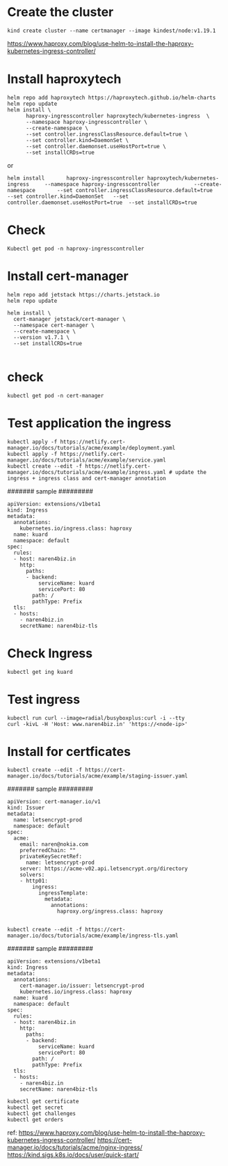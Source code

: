 # Create the cluster 

```
kind create cluster --name certmanager --image kindest/node:v1.19.1
```
https://www.haproxy.com/blog/use-helm-to-install-the-haproxy-kubernetes-ingress-controller/

# Install haproxytech
```
helm repo add haproxytech https://haproxytech.github.io/helm-charts
helm repo update
helm install \
      haproxy-ingresscontroller haproxytech/kubernetes-ingress  \
	  --namespace haproxy-ingresscontroller \
	  --create-namespace \
      --set controller.ingressClassResource.default=true \
	  --set controller.kind=DaemonSet \ 
	  --set controller.daemonset.useHostPort=true \
	  --set installCRDs=true 
```	  
or 
```
helm install       haproxy-ingresscontroller haproxytech/kubernetes-ingress     --namespace haproxy-ingresscontroller           --create-namespace       --set controller.ingressClassResource.default=true         --set controller.kind=DaemonSet   --set controller.daemonset.useHostPort=true  --set installCRDs=true	  
```	  
	  
# Check 
```
Kubectl get pod -n haproxy-ingresscontroller
```

# Install cert-manager
```
helm repo add jetstack https://charts.jetstack.io
helm repo update

helm install \
  cert-manager jetstack/cert-manager \
  --namespace cert-manager \
  --create-namespace \
  --version v1.7.1 \
  --set installCRDs=true
  
```

# check 
```
kubectl get pod -n cert-manager

```
# Test application the ingress  
```
kubectl apply -f https://netlify.cert-manager.io/docs/tutorials/acme/example/deployment.yaml
kubectl apply -f https://netlify.cert-manager.io/docs/tutorials/acme/example/service.yaml
kubectl create --edit -f https://netlify.cert-manager.io/docs/tutorials/acme/example/ingress.yaml # update the ingress + ingress class and cert-manager annotation
```
####### sample #########
```
apiVersion: extensions/v1beta1
kind: Ingress
metadata:
  annotations:
    kubernetes.io/ingress.class: haproxy
  name: kuard
  namespace: default
spec:
  rules:
  - host: naren4biz.in
    http:
      paths:
      - backend:
          serviceName: kuard
          servicePort: 80
        path: /
        pathType: Prefix
  tls:
  - hosts:
    - naren4biz.in
    secretName: naren4biz-tls
```
# Check Ingress 
```
kubectl get ing kuard
```
# Test ingress
``` 
kubectl run curl --image=radial/busyboxplus:curl -i --tty
curl -kivL -H 'Host: www.naren4biz.in' 'https://<node-ip>'
```
# Install for certficates
```
kubectl create --edit -f https://cert-manager.io/docs/tutorials/acme/example/staging-issuer.yaml
```
####### sample #########
```
apiVersion: cert-manager.io/v1
kind: Issuer
metadata:
  name: letsencrypt-prod
  namespace: default
spec:
  acme:
    email: naren@nokia.com
    preferredChain: ""
    privateKeySecretRef:
      name: letsencrypt-prod
    server: https://acme-v02.api.letsencrypt.org/directory
    solvers:
    - http01:
        ingress:
          ingressTemplate:
            metadata:
              annotations:
                haproxy.org/ingress.class: haproxy
				
```
```
kubectl create --edit -f https://cert-manager.io/docs/tutorials/acme/example/ingress-tls.yaml
```
####### sample #########
```
apiVersion: extensions/v1beta1
kind: Ingress
metadata:
  annotations:
    cert-manager.io/issuer: letsencrypt-prod
    kubernetes.io/ingress.class: haproxy
  name: kuard
  namespace: default
spec:
  rules:
  - host: naren4biz.in
    http:
      paths:
      - backend:
          serviceName: kuard
          servicePort: 80
        path: /
        pathType: Prefix
  tls:
  - hosts:
    - naren4biz.in
    secretName: naren4biz-tls
```

```
kubectl get certificate
kubectl get secret 
kubectl get challenges
kubectl get orders
```

ref: 
	https://www.haproxy.com/blog/use-helm-to-install-the-haproxy-kubernetes-ingress-controller/
	https://cert-manager.io/docs/tutorials/acme/nginx-ingress/
	https://kind.sigs.k8s.io/docs/user/quick-start/








